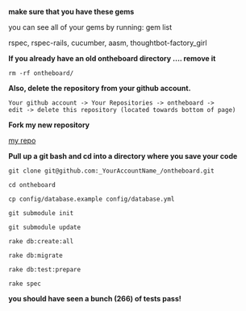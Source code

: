 **make sure that you have these gems**

you can see all of your gems by running: gem list

rspec, rspec-rails, cucumber, aasm, thoughtbot-factory_girl 


**If you already have an old ontheboard directory .... remove it** 
    
	rm -rf ontheboard/


**Also, delete the repository from your github account.**

	Your github account -> Your Repositories -> ontheboard -> 
	edit -> delete this repository (located towards bottom of page)


**Fork my new repository** 

[my repo](http://github.com/ryandotsmith/ontheboard/tree/master)


**Pull up a git bash and cd into a directory where you save your code**

	git clone git@github.com:_YourAccountName_/ontheboard.git
	
	cd ontheboard 
	
	cp config/database.example config/database.yml
	
	git submodule init
	
	git submodule update
	
	rake db:create:all
	
	rake db:migrate
	
	rake db:test:prepare
	
	rake spec

**you should have seen a bunch (266) of tests pass!**


